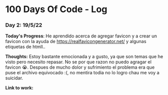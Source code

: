 # 100 Days Of Code - Log

### Day 2:  19/5/22

**Today's Progress**: He aprendido acerca de agregar favicon y a crear un favicon con la ayuda de https://realfavicongenerator.net/ y algunas etiquetas de htmll..

**Thoughts:** Estoy bastante emocionada y a gusto, ya que son temas que he visto pero necesito repasar. No se por que razon no puedo agragar el favicon 😭. Despues de mucho dolor y sufrimiento el problema era que puse el archivo equivocado :(, no mentira todia no lo logro chau me voy a suicidar.

**Link to work:**




